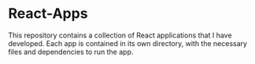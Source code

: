 # React-Apps
This repository contains a collection of React applications that I have developed. Each app is contained in its own directory, with the necessary files and dependencies to run the app.
